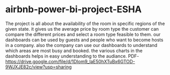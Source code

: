 # airbnb-power-bi-project-ESHA
The project is all about the availability of the room in specific regions of the given state. 
it gives us the average price by room type the customer can compare the different prices and select a room type feasible to them.
our dashboards can be used by guests and people who want to become hosts in a company.
also the company can use our dashboards to understand which areas are most busy and booked.
the various charts in the dashboards helps in easy understanding to the audiance.
PDF- https://drive.google.com/file/d/1DIom9_laE50hXTuBx6GTOD-9WJXJE82c/view?usp=sharing
